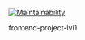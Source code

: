 [![Maintainability](https://api.codeclimate.com/v1/badges/a99a88d28ad37a79dbf6/maintainability)](https://codeclimate.com/github/AlexeyBritvin/Hexlet.frontend-project-lvl1/maintainability)

frontend-project-lvl1
